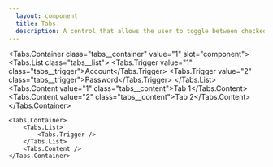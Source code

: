 ```yaml
---
  layout: component
  title: Tabs
  description: A control that allows the user to toggle between checked and not checked.
---
```


<script>
    import Tabs from '$lib/components/Tabs';
</script>

<style global>
.tabs__container {
    display: flex;
    flex-direction: column;
    width: 300px;
    box-shadow: 0 2px 10px #2e344077;
    border-radius: 6px;
}
.tabs__list {
    flex-shrink: 0;
    display: flex;
    border-bottom: 1px solid #2e3440;
}
.tabs__trigger {
    font-family: inherit;
    background-color: #4c566a;
    padding: 0 20px;
    height: 45px;
    flex: 1;
    display: flex;
    align-items: center;
    justify-content: center;
    font-size: 15px;
    line-height: 1;
    color: #eceff4;
    user-select: none;
    border-radius: 0;
}

.tabs__trigger:first-child {
    border-top-left-radius: 6px;
}
.tabs__trigger:last-child {
    border-top-right-radius: 6px;
}
.tabs__trigger:hover {
    color: #88c0d0;
}
.tabs__trigger[aria-expanded='true'] {
    color: #88c0d0;
    box-shadow: inset 0 -1px 0 0 currentColor, 0 1px 0 0 currentColor;
}
.tabs__trigger:focus {
    position: relative;
    outline: none;
}
.tabs__content {
    flex-grow: 1;
    padding: 20px;
    background-color: #4c566a;
    color: #eceff4;
    border-bottom-left-radius: 6px;
    border-bottom-right-radius: 6px;
    outline: none;
}
.tabs__content:focus {
    box-shadow: 0 0 0 2px black;
}
</style>

<!--code start-->
<Tabs.Container class="tabs__container" value="1" slot="component">
    <Tabs.List class="tabs__list">
        <Tabs.Trigger value="1" class="tabs__trigger">Account</Tabs.Trigger>
        <Tabs.Trigger value="2" class="tabs__trigger">Password</Tabs.Trigger>
    </Tabs.List>
    <Tabs.Content value="1" class="tabs__content">Tab 1</Tabs.Content>
    <Tabs.Content value="2" class="tabs__content">Tab 2</Tabs.Content>
</Tabs.Container>
<!--code end-->


```svelte
<Tabs.Container>
    <Tabs.List>
        <Tabs.Trigger />
    </Tabs.List>
    <Tabs.Content />
</Tabs.Container>
```